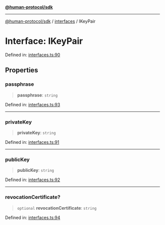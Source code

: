 [**@human-protocol/sdk**](../../README.md)

***

[@human-protocol/sdk](../../modules.md) / [interfaces](../README.md) / IKeyPair

# Interface: IKeyPair

Defined in: [interfaces.ts:90](https://github.com/humanprotocol/human-protocol/blob/36a82d86df8ff0c729bd9c2ab3a0bb0641086da4/packages/sdk/typescript/human-protocol-sdk/src/interfaces.ts#L90)

## Properties

### passphrase

> **passphrase**: `string`

Defined in: [interfaces.ts:93](https://github.com/humanprotocol/human-protocol/blob/36a82d86df8ff0c729bd9c2ab3a0bb0641086da4/packages/sdk/typescript/human-protocol-sdk/src/interfaces.ts#L93)

***

### privateKey

> **privateKey**: `string`

Defined in: [interfaces.ts:91](https://github.com/humanprotocol/human-protocol/blob/36a82d86df8ff0c729bd9c2ab3a0bb0641086da4/packages/sdk/typescript/human-protocol-sdk/src/interfaces.ts#L91)

***

### publicKey

> **publicKey**: `string`

Defined in: [interfaces.ts:92](https://github.com/humanprotocol/human-protocol/blob/36a82d86df8ff0c729bd9c2ab3a0bb0641086da4/packages/sdk/typescript/human-protocol-sdk/src/interfaces.ts#L92)

***

### revocationCertificate?

> `optional` **revocationCertificate**: `string`

Defined in: [interfaces.ts:94](https://github.com/humanprotocol/human-protocol/blob/36a82d86df8ff0c729bd9c2ab3a0bb0641086da4/packages/sdk/typescript/human-protocol-sdk/src/interfaces.ts#L94)
